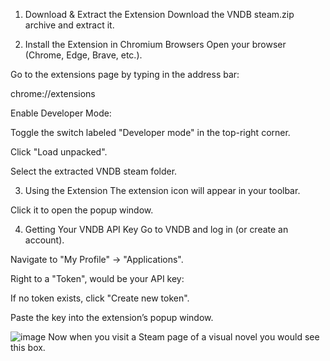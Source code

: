 1. Download & Extract the Extension
Download the VNDB steam.zip archive and extract it.

2. Install the Extension in Chromium Browsers
Open your browser (Chrome, Edge, Brave, etc.).

Go to the extensions page by typing in the address bar:

chrome://extensions

Enable Developer Mode:

Toggle the switch labeled "Developer mode" in the top-right corner.

Click "Load unpacked".

Select the extracted VNDB steam folder.

3. Using the Extension
The extension icon will appear in your toolbar.

Click it to open the popup window.

4. Getting Your VNDB API Key
Go to VNDB and log in (or create an account).

Navigate to "My Profile" → "Applications".

Right to a "Token", would be your API key:

If no token exists, click "Create new token".

Paste the key into the extension’s popup window.

![image](https://github.com/user-attachments/assets/04d4eb79-8502-4e10-8429-0337aa38d54b)
Now when you visit a Steam page of a visual novel you would see this box.
